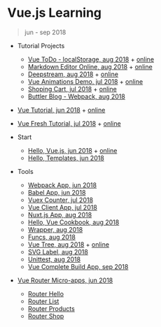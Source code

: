 # Vue.js Learning

> jun - sep 2018

+ Tutorial Projects
    - [Vue ToDo - localStorage, aug 2018](examples/todo/) + [online](https://ripssr.github.io/vue_todo/)
    - [Markdown Editor Online, aug 2018](examples/marked/) + [online](https://ripssr.github.io/vue_mark/)
    - [Deepstream, aug 2018](examples/deepstream/) + [online](https://ripssr.github.io/vue_deep/)
    - [Vue Animations Demo, jul 2018](fresh/anim1/) + [online](https://ripssr.github.io/vue_text_anim1/)
    - [Shoping Cart, jul 2018](fresh/shoping_cart/) + [online](https://ripssr.github.io/shoping_cart/)
    - [Buttler Blog - Webpack, aug 2018](cookbook/buttlerblogwebpack/)

+ [Vue Tutorial, jun 2018](vue_tutorial/) + [online](https://ripssr.github.io/vue_tutorial/)

+ [Vue Fresh Tutorial, jul 2018](fresh_vue_tutorial/) + [online](https://ripssr.github.io/fresh_vue/)

+ Start
    - [Hello, Vue.js, jun 2018](hello_apps/hello_vue/) + [online](https://ripssr.github.io/hello_vue/)
    - [Hello, Templates, jun 2018](hello_apps/templates/)
+ Tools
    - [Webpack App, jun 2018](hello_apps/webpack_hello/)
    - [Babel App, jun 2018](hello_apps/babelapp/)
    - [Vuex Counter, jul 2018](hello_apps/vuex_counter/)
    - [Vue Client App, jul 2018](hello_apps/vuecli_hello/)
    - [Nuxt.js App, aug 2018](hello_apps/nuxt_hello/)
    - [Hello, Vue Cookbook, aug 2018](cookbook/app1/)
    - [Wrapper, aug 2018](examples/wrapper)
    - [Funcs, aug 2018](examples/funcs)
    - [Vue Tree, aug 2018](examples/tree) + [online](https://ripssr.github.io/vue_tree/)
    - [SVG Label, aug 2018](examples/svg)
    - [Unittest, aug 2018](cookbook/unittest/)
    - [Vue Complete Build App, sep 2018](hello_apps/vuecomplete_hello/)

+ [Vue Router Micro-apps, jun 2018](hello_apps/routerapps/)
    - [Router Hello](hello_apps/routerapps/router_hello)
    - [Router List](hello_apps/routerapps/router_list)
    - [Router Products](hello_apps/routerapps/router_products)
    - [Router Shop](hello_apps/routerapps/router_shop)

